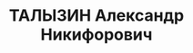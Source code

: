 ---
title: ТАЛЫЗИН Александр Никифорович
description: "Род. в 1893, б. Ярославская губ., с. Скиятиново, русский, обр.: высшее,\
  \ бывший член ВКП(б). Проживал: г. Краснодар. Нач. Краснодарского отделения движения\
  \ ж. дороги им. Ворошилова. \n  Обв. в том, что был участником к/р троцкистской\
  \ организации. Приговор: ВК ВС СССР, 19.12.1937 – к 25 годам лишения свободы. \n\
  \  Реабилитирован ВК ВС СССР 01.10.1957"
---